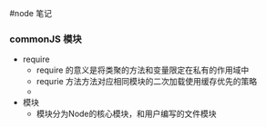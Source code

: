 #node 笔记
### commonJS 模块
* require
    * require 的意义是将类聚的方法和变量限定在私有的作用域中
    * requrie 方法方法对应相同模块的二次加载使用缓存优先的策略
    *
* 模块
    * 模块分为Node的核心模块，和用户编写的文件模块
